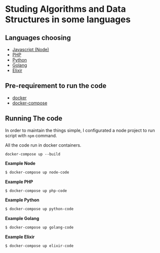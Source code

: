 # Studing Algorithms and Data Structures in some languages

## Languages choosing

- [Javascript (Node)](https://nodejs.org/)
- [PHP](https://www.php.net/)
- [Python](https://www.python.org/)
- [Golang](https://go.dev/)
- [Elixir](https://elixir-lang.org/)

## Pre-requirement to run the code

- [docker](https://www.docker.com/)
- [docker-compose](https://docs.docker.com/compose/)

## Running The code

In order to maintain the things simple, I configurated a node project to run script with `npm` command.

All the code run in docker containers.

`docker-compose up --build`

**Example Node**
```bash
$ docker-compose up node-code
```
**Example PHP**
```bash
$ docker-compose up php-code
```
**Example Python**
```bash
$ docker-compose up python-code
```
**Example Golang**
```bash
$ docker-compose up golang-code
```
**Example Elixir**
```bash
$ docker-compose up elixir-code
```
